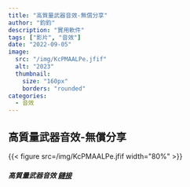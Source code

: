 ```yaml
---
title: "高質量武器音效-無償分享"
author: "鈞鈞"
description: "實用軟件"
tags: ["影片", "音效"]
date: "2022-09-05"
image:
  src: "/img/KcPMAALPe.jfif"
  alt: "2023"
  thumbnail:
    size: "160px"
    borders: "rounded"
categories:
  - 音效
---
```


## 高質量武器音效-無償分享
{{< figure src=/img/KcPMAALPe.jfif width="80%" >}}


##### 高質量武器音效 [鏈接](https://mega.nz/file/ePYSlK7Z#dmmQzzP_93iOEkco9Lryb_pauHIWyuTYJcIqYt4svlg)